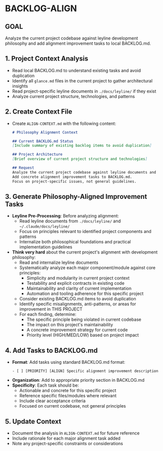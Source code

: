 # BACKLOG-ALIGN

## GOAL
Analyze the current project codebase against leyline development philosophy and add alignment improvement tasks to local BACKLOG.md.

## 1. Project Context Analysis
- Read local BACKLOG.md to understand existing tasks and avoid duplication
- Identify all `glance.md` files in the current project to gather architectural insights
- Read project-specific leyline documents in `./docs/leyline/` if they exist
- Analyze current project structure, technologies, and patterns

## 2. Create Context File
- Create `ALIGN-CONTEXT.md` with the following content:
  ```markdown
  # Philosophy Alignment Context

  ## Current BACKLOG.md Status
  [Include summary of existing backlog items to avoid duplication]

  ## Project Architecture
  [Brief overview of current project structure and technologies]

  ## Request
  Analyze the current project codebase against leyline documents and our development philosophy.
  Add concrete alignment improvement tasks to BACKLOG.md.
  Focus on project-specific issues, not general guidelines.
  ```

## 3. Generate Philosophy-Aligned Improvement Tasks
- **Leyline Pre-Processing**: Before analyzing alignment:
  - Read leyline documents from `./docs/leyline/` and `~/.claude/docs/leyline/`
  - Focus on principles relevant to identified project components and patterns
  - Internalize both philosophical foundations and practical implementation guidelines
- **Think very hard** about the current project's alignment with development philosophy:
  - Read and internalize leyline documents
  - Systematically analyze each major component/module against core principles:
    * Simplicity and modularity in current project context
    * Testability and explicit contracts in existing code
    * Maintainability and clarity of current implementation
    * Automation and tooling adherence for this specific project
  - Consider existing BACKLOG.md items to avoid duplication
  - Identify specific misalignments, anti-patterns, or areas for improvement in THIS PROJECT
  - For each finding, determine:
    * The specific principle being violated in current codebase
    * The impact on this project's maintainability
    * A concrete improvement strategy for current code
    * Priority level (HIGH/MED/LOW) based on project impact

## 4. Add Tasks to BACKLOG.md
- **Format**: Add tasks using standard BACKLOG.md format:
  ```
  - [ ] [PRIORITY] [ALIGN] Specific alignment improvement description
  ```
- **Organization**: Add to appropriate priority section in BACKLOG.md
- **Specificity**: Each task should be:
  - Actionable and concrete for this specific project
  - Reference specific files/modules where relevant
  - Include clear acceptance criteria
  - Focused on current codebase, not general principles

## 5. Update Context
- Document the analysis in `ALIGN-CONTEXT.md` for future reference
- Include rationale for each major alignment task added
- Note any project-specific constraints or considerations

